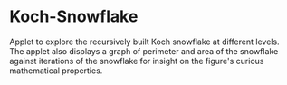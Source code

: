 Koch-Snowflake
==============

Applet to explore the recursively built Koch snowflake at different levels. The applet also displays a graph of perimeter and area of the snowflake against iterations of the snowflake for insight on the figure's curious mathematical properties.
